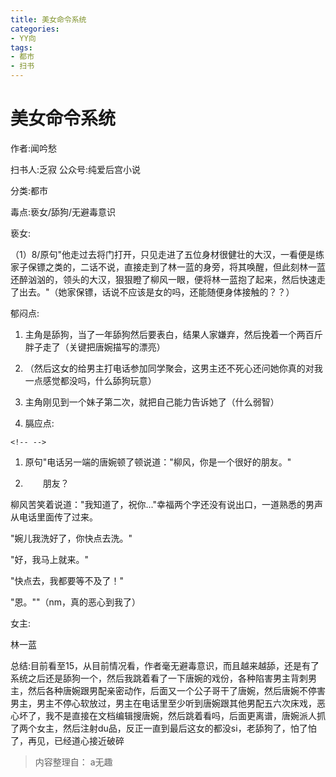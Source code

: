 ```yaml
---
title: 美女命令系统
categories:
- YY向
tags:
- 都市
- 扫书
---
```

# 美女命令系统
作者:闻吟愁

扫书人:乏寂 公众号:纯爱后宫小说

分类:都市

毒点:亵女/舔狗/无避毒意识

亵女:

（1）8/原句"他走过去将门打开，只见走进了五位身材很健壮的大汉，一看便是练家子保镖之类的，二话不说，直接走到了林一蓝的身旁，将其唤醒，但此刻林一蓝还醉汹汹的，领头的大汉，狠狠瞪了柳风一眼，便将林一蓝抱了起来，然后快速走了出去。"（她家保镖，话说不应该是女的吗，还能随便身体接触的？？）

郁闷点:

1.  主角是舔狗，当了一年舔狗然后要表白，结果人家嫌弃，然后挽着一个两百斤胖子走了（关键把唐婉描写的漂亮）

2.  （然后这女的给男主打电话参加同学聚会，这男主还不死心还问她你真的对我一点感觉都没吗，什么舔狗玩意）

3.  主角刚见到一个妹子第二次，就把自己能力告诉她了（什么弱智）

4.  膈应点:

```{=html}
<!-- -->
```
1.  原句"电话另一端的唐婉顿了顿说道："柳风，你是一个很好的朋友。"

2.  　　朋友？

柳风苦笑着说道："我知道了，祝你..."幸福两个字还没有说出口，一道熟悉的男声从电话里面传了过来。

"婉儿我洗好了，你快点去洗。"

"好，我马上就来。"

"快点去，我都要等不及了！"

"恩。""（nm，真的恶心到我了）

女主:

林一蓝

总结:目前看至15，从目前情况看，作者毫无避毒意识，而且越来越舔，还是有了系统之后还是舔狗一个，然后我跳着看了一下唐婉的戏份，各种陷害男主背刺男主，然后各种唐婉跟男配亲密动作，后面又一个公子哥干了唐婉，然后唐婉不停害男主，男主不停心软放过，男主在电话里至少听到唐婉跟其他男配五六次床戏，恶心坏了，我不是直接在文档编辑搜唐婉，然后跳着看吗，后面更离谱，唐婉派人抓了两个女主，然后注射du品，反正一直到最后这女的都没si，老舔狗了，怕了怕了，再见，已经道心接近破碎


> 内容整理自： a无趣